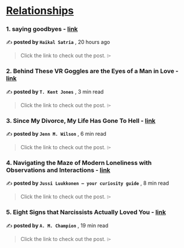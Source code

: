 
<h1><a href=https://medium.com/tag/relationships/recommended target="_blank" rel="noopener noreferrer">Relationships</a></h1>
<h3>1. saying goodbyes - <a href=https://medium.com/journal-kita/saying-goodbyes-0bd6336e848a?source=tag_recommended_feed---------0-84----------relationships----------a6f32a16_a1db_4285_9461_2c0c59dbbf8e------- target="_blank" rel="noopener noreferrer">link</a></h3>

✍️ **posted by `Haikal Satria`** <date> , 20 hours ago</date>

<blockquote>Click the link to check out the post. ⌲</blockquote>

<h3>2. Behind These VR Goggles are the Eyes of a Man in Love - <a href=https://medium.com/brain-labs/behind-these-vr-goggles-are-the-eyes-of-a-man-in-love-138223e4ead8?source=tag_recommended_feed---------1-107----------relationships----------a6f32a16_a1db_4285_9461_2c0c59dbbf8e------- target="_blank" rel="noopener noreferrer">link</a></h3>

✍️ **posted by `T. Kent Jones`** <date> , 3 min read</date>

<blockquote>Click the link to check out the post. ⌲</blockquote>

<h3>3. Since My Divorce, My Life Has Gone To Hell - <a href=https://medium.com/illumination/since-my-divorce-my-life-has-gone-to-hell-6d9f7e13d278?source=tag_recommended_feed---------2-85----------relationships----------a6f32a16_a1db_4285_9461_2c0c59dbbf8e------- target="_blank" rel="noopener noreferrer">link</a></h3>

✍️ **posted by `Jenn M. Wilson`** <date> , 6 min read</date>

<blockquote>Click the link to check out the post. ⌲</blockquote>

<h3>4. Navigating the Maze of Modern Loneliness with Observations and Interactions - <a href=https://medium.com/illumination-curated/navigating-the-maze-of-modern-loneliness-with-observations-and-interactions-1457bf48e3e0?source=tag_recommended_feed---------3-107----------relationships----------a6f32a16_a1db_4285_9461_2c0c59dbbf8e------- target="_blank" rel="noopener noreferrer">link</a></h3>

✍️ **posted by `Jussi Luukkonen – your curiosity guide`** <date> , 8 min read</date>

<blockquote>Click the link to check out the post. ⌲</blockquote>

<h3>5. Eight Signs that Narcissists Actually Loved You - <a href=https://medium.com/@SPClusterB/eight-signs-that-narcissists-actually-loved-you-fbe6d2e4da0b?source=tag_recommended_feed---------4-85----------relationships----------a6f32a16_a1db_4285_9461_2c0c59dbbf8e------- target="_blank" rel="noopener noreferrer">link</a></h3>

✍️ **posted by `A. M. Champion`** <date> , 19 min read</date>

<blockquote>Click the link to check out the post. ⌲</blockquote>


